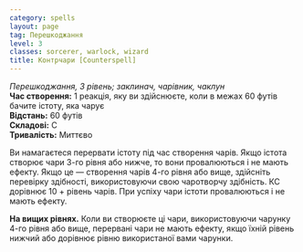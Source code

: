 ```yaml
---
category: spells
layout: page
tag: Перешкоджання
level: 3
classes: sorcerer, warlock, wizard
title: Контрчари [Counterspell]
---
```


_Перешкоджання, 3 рівень; заклинач, чарівник, чаклун_     
**Час створення:** 1 реакція, яку ви здійснюєте, коли в межах 60 футів бачите істоту, яка чарує    
**Відстань:** 60 футів    
**Складові:** С    
**Тривалість:** Миттєво    

Ви намагаєтеся перервати істоту під час створення чарів. Якщо істота створює чари 3-го рівня або нижче, то вони провалюються і не мають ефекту. Якщо це — створення чарів 4-го рівня або вище, здійсніть перевірку здібності, використовуючи свою чаротворчу здібність. КС дорівнює 10 + рівень чарів. При успіху чари істоти провалюються і не мають ефекту.  

**На вищих рівнях.** Коли ви створюєте ці чари, використовуючи чарунку 4-го рівня або вище, перервані чари не мають ефекту, якщо їхній рівень нижчий або дорівнює рівню використаної вами чарунки.
